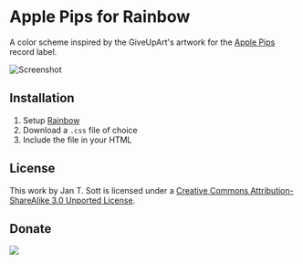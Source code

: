 # Apple Pips for Rainbow

A color scheme inspired by the GiveUpArt's artwork for the [Apple Pips][1] record label.

![Screenshot][2]

## Installation

1. Setup [Rainbow][3]
2. Download a `.css` file of choice
2. Include the file in your HTML

## License

This work by Jan T. Sott is licensed under a [Creative Commons Attribution-ShareAlike 3.0 Unported License][4].

## Donate

[<img src="https://raw.github.com/balupton/flattr-buttons/master/badge-89x18.gif" />][5]

[1]: http://www.discogs.com/label/Apple+Pips
[2]: https://raw.github.com/idleberg/ApplePips-Rainbow/master/images/screenshot.png
[3]: https://github.com/ccampbell/rainbow
[4]: http://creativecommons.org/licenses/by-sa/3.0/deed.en_US
[5]: https://flattr.com/submit/auto?user_id=idleberg&url=https://github.com/idleberg/ApplePips-Rainbow/&title=Apple%20Pips%20Color%20Scheme&category=software